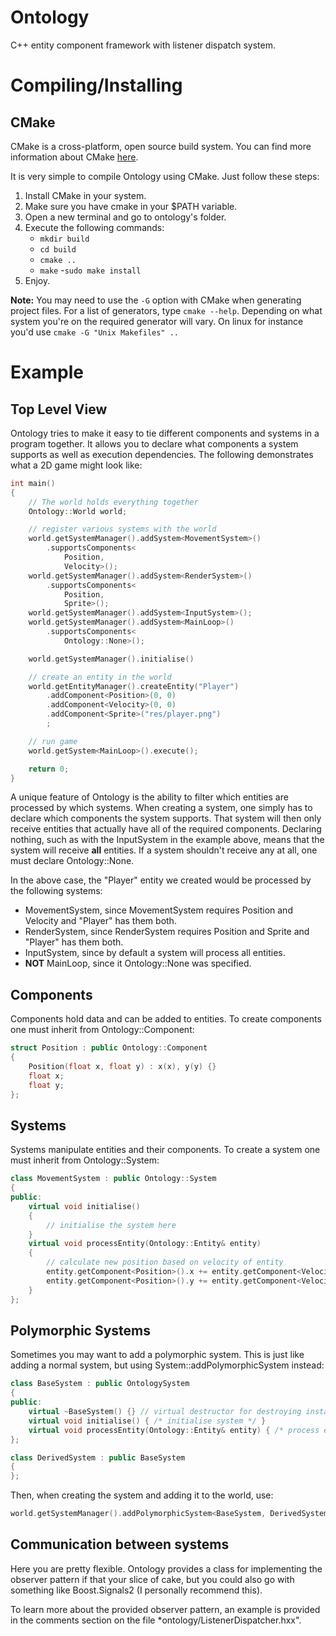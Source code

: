 Ontology
========

C++ entity component framework with listener dispatch system.

Compiling/Installing
====================

CMake
-----
CMake is a cross-platform, open source build system. You can find more information about CMake [here](http://www.cmake.org/).

It is very simple to compile Ontology using CMake. Just follow these steps:

1. Install CMake in your system.
2. Make sure you have cmake in your $PATH variable.
3. Open a new terminal and go to ontology's folder.
4. Execute the following commands:
   - ```mkdir build```
   - ```cd build```
   - ```cmake ..```
   - ```make```
   -```sudo make install```
5. Enjoy.

**Note:** You may need to use the ```-G``` option with CMake when generating project files. For a list of generators, type ```cmake --help```. Depending on what system you're on the required generator will vary. On linux for instance you'd use ```cmake -G "Unix Makefiles" ..```

Example
=======
Top Level View
--------------
Ontology tries to make it easy to tie different components and systems in a program together. It allows you to declare what components a system supports as well as execution dependencies. The following demonstrates what a 2D game might look like:
``` cpp
int main()
{
	// The world holds everything together
	Ontology::World world;

	// register various systems with the world
	world.getSystemManager().addSystem<MovementSystem>()
		.supportsComponents<
			Position,
			Velocity>();
	world.getSystemManager().addSystem<RenderSystem>()
		.supportsComponents<
			Position,
			Sprite>();
	world.getSystemManager().addSystem<InputSystem>();
	world.getSystemManager().addSystem<MainLoop>()
		.supportsComponents<
			Ontology::None>();

	world.getSystemManager().initialise()

	// create an entity in the world
	world.getEntityManager().createEntity("Player")
		.addComponent<Position>(0, 0)
		.addComponent<Velocity>(0, 0)
		.addComponent<Sprite>("res/player.png")
		;

	// run game
	world.getSystem<MainLoop>().execute();

	return 0;
}
```
A unique feature of Ontology is the ability to filter which entities are processed by which systems. When creating a system, one simply has to declare which components the system supports. That system will then only receive entities that actually have all of the required components. Declaring nothing, such as with the InputSystem in the example above, means that the system will receive **all** entities. If a system shouldn't receive any at all, one must declare Ontology::None.

In the above case, the "Player" entity we created would be processed by the following systems:
 - MovementSystem, since MovementSystem requires Position and Velocity and "Player" has them both.
 - RenderSystem, since RenderSystem requires Position and Sprite and "Player" has them both.
 - InputSystem, since by default a system will process all entities.
 - **NOT** MainLoop, since it Ontology::None was specified.

Components
----------
Components hold data and can be added to entities. To create components one must inherit from Ontology::Component:
``` cpp
struct Position : public Ontology::Component
{
	Position(float x, float y) : x(x), y(y) {}
	float x;
	float y;
};
```

Systems
-------
Systems manipulate entities and their components. To create a system one must inherit from Ontology::System:
``` cpp
class MovementSystem : public Ontology::System
{
public:
	virtual void initialise()
	{
		// initialise the system here
	}
	virtual void processEntity(Ontology::Entity& entity)
	{
		// calculate new position based on velocity of entity
		entity.getComponent<Position>().x += entity.getComponent<Velocity>().x * world->getDeltaTime();
		entity.getComponent<Position>().y += entity.getComponent<Velocity>().y * world->getDeltaTime();
	}
};
```

Polymorphic Systems
-------------------
Sometimes you may want to add a polymorphic system. This is just like adding a normal system, but using System::addPolymorphicSystem instead:
``` cpp
class BaseSystem : public OntologySystem
{
public:
	virtual ~BaseSystem() {} // virtual destructor for destroying instances through base class pointer
	virtual void initialise() { /* initialise system */ }
	virtual void processEntity(Ontology::Entity& entity) { /* process entity */ }
};

class DerivedSystem : public BaseSystem
{
};
```

Then, when creating the system and adding it to the world, use:
``` cpp
world.getSystemManager().addPolymorphicSystem<BaseSystem, DerivedSystem>();
```

Communication between systems
-----------------------------
Here you are pretty flexible. Ontology provides a class for implementing the observer pattern if that your slice of cake, but you could also go with something like Boost.Signals2 (I personally recommend this).

To learn more about the provided observer pattern, an example is provided in the comments section on the file *ontology/ListenerDispatcher.hxx".
